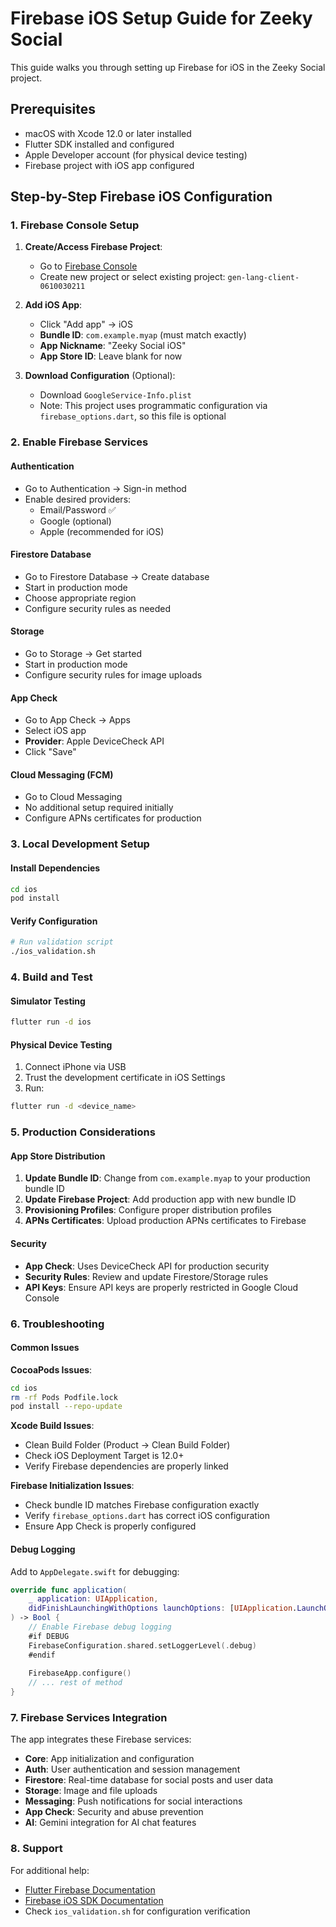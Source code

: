 # Firebase iOS Setup Guide for Zeeky Social

This guide walks you through setting up Firebase for iOS in the Zeeky Social project.

## Prerequisites

- macOS with Xcode 12.0 or later installed
- Flutter SDK installed and configured
- Apple Developer account (for physical device testing)
- Firebase project with iOS app configured

## Step-by-Step Firebase iOS Configuration

### 1. Firebase Console Setup

1. **Create/Access Firebase Project**:
   - Go to [Firebase Console](https://console.firebase.google.com/)
   - Create new project or select existing project: `gen-lang-client-0610030211`

2. **Add iOS App**:
   - Click "Add app" → iOS
   - **Bundle ID**: `com.example.myap` (must match exactly)
   - **App Nickname**: "Zeeky Social iOS"
   - **App Store ID**: Leave blank for now
   
3. **Download Configuration** (Optional):
   - Download `GoogleService-Info.plist` 
   - Note: This project uses programmatic configuration via `firebase_options.dart`, so this file is optional

### 2. Enable Firebase Services

#### Authentication
- Go to Authentication → Sign-in method
- Enable desired providers:
  - Email/Password ✅
  - Google (optional)
  - Apple (recommended for iOS)

#### Firestore Database
- Go to Firestore Database → Create database
- Start in production mode
- Choose appropriate region
- Configure security rules as needed

#### Storage
- Go to Storage → Get started
- Start in production mode
- Configure security rules for image uploads

#### App Check
- Go to App Check → Apps
- Select iOS app
- **Provider**: Apple DeviceCheck API
- Click "Save"

#### Cloud Messaging (FCM)
- Go to Cloud Messaging
- No additional setup required initially
- Configure APNs certificates for production

### 3. Local Development Setup

#### Install Dependencies
```bash
cd ios
pod install
```

#### Verify Configuration
```bash
# Run validation script
./ios_validation.sh
```

### 4. Build and Test

#### Simulator Testing
```bash
flutter run -d ios
```

#### Physical Device Testing
1. Connect iPhone via USB
2. Trust the development certificate in iOS Settings
3. Run:
```bash
flutter run -d <device_name>
```

### 5. Production Considerations

#### App Store Distribution
1. **Update Bundle ID**: Change from `com.example.myap` to your production bundle ID
2. **Update Firebase Project**: Add production app with new bundle ID
3. **Provisioning Profiles**: Configure proper distribution profiles
4. **APNs Certificates**: Upload production APNs certificates to Firebase

#### Security
- **App Check**: Uses DeviceCheck API for production security
- **Security Rules**: Review and update Firestore/Storage rules
- **API Keys**: Ensure API keys are properly restricted in Google Cloud Console

### 6. Troubleshooting

#### Common Issues

**CocoaPods Issues**:
```bash
cd ios
rm -rf Pods Podfile.lock
pod install --repo-update
```

**Xcode Build Issues**:
- Clean Build Folder (Product → Clean Build Folder)
- Check iOS Deployment Target is 12.0+
- Verify Firebase dependencies are properly linked

**Firebase Initialization Issues**:
- Check bundle ID matches Firebase configuration exactly
- Verify `firebase_options.dart` has correct iOS configuration
- Ensure App Check is properly configured

#### Debug Logging
Add to `AppDelegate.swift` for debugging:
```swift
override func application(
    _ application: UIApplication,
    didFinishLaunchingWithOptions launchOptions: [UIApplication.LaunchOptionsKey: Any]?
) -> Bool {
    // Enable Firebase debug logging
    #if DEBUG
    FirebaseConfiguration.shared.setLoggerLevel(.debug)
    #endif
    
    FirebaseApp.configure()
    // ... rest of method
}
```

### 7. Firebase Services Integration

The app integrates these Firebase services:

- **Core**: App initialization and configuration
- **Auth**: User authentication and session management
- **Firestore**: Real-time database for social posts and user data
- **Storage**: Image and file uploads
- **Messaging**: Push notifications for social interactions
- **App Check**: Security and abuse prevention
- **AI**: Gemini integration for AI chat features

### 8. Support

For additional help:
- [Flutter Firebase Documentation](https://firebase.flutter.dev/)
- [Firebase iOS SDK Documentation](https://firebase.google.com/docs/ios/setup)
- Check `ios_validation.sh` for configuration verification